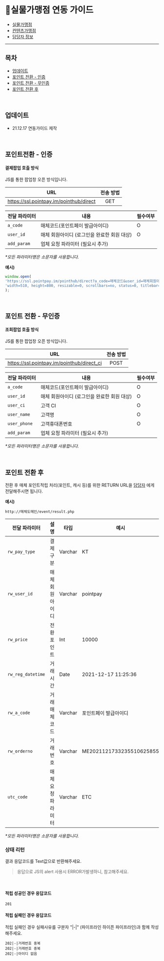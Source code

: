 # 📝실물가맹점 연동 가이드

- [실물가맹점](#실물가맹점-연동-가이드)   
- [컨텐츠가맹점](../../../guide-2/#컨텐츠가맹점-연동-가이드)   
- [담당자 정보](../../../Responsibility/#담당자-정보)   

---

## 목차
- [업데이트](#업데이트)   
- [포인트 전환 - 인증](#포인트전환---인증)   
- [포인트 전환 - 무인증](#포인트-전환---무인증)   
- [포인트 전환 후](#포인트-전환-후)   

<br/>

## 업데이트
- 21.12.17 연동가이드 제작

<br/>

## 포인트전환 - 인증

#### 결제팝업 호출 방식

JS를 통한 팝업창 오픈 방식입니다.

|URL|전송 방법|
|------|:---:|
|https://ssl.pointpay.im/pointhub/direct|GET|

|전달 파라미터|내용|필수여부|
|------|---|---|
|`a_code`|매체코드(포인트페이 발급아이디)|O|
|`user_id`|매체 회원아이디 (로그인을 완료한 회원 대상)|O|
|`add_param`|업체 요청 파라미터 (필요시 추가)||


 _*모든 파라미터명은 소문자를 사용합니다._


 **예시)**
 ```js
 window.open(
 'https://ssl.pointpay.im/pointhub/direct?a_code=매체코드&user_id=매체회원아이디', 
 'width=510, height=800, resizable=0, scrollbars=no, status=0, titlebar=0, toolbar=0, left=435, top=100' 
 );
 ```
 
<br/>


## 포인트 전환 - 무인증

#### 조회팝업 호출 방식

JS를 통한 팝업창 오픈 방식입니다.

|URL|전송 방법|
|------|:---:|
|https://ssl.pointpay.im/pointhub/direct_ci|POST|

|전달 파라미터|내용|필수여부|
|------|---|---|
|`a_code`|매체코드(포인트페이 발급아이디)|O|
|`user_id`|매체 회원아이디 (로그인을 완료한 회원 대상)|O|
|`user_ci`|고객 CI|O|
|`user_name`|고객명|O|
|`user_phone`|고객휴대폰번호|O|
|`add_param`|업체 요청 파라미터 (필요시 추가)|

 _*모든 파라미터명은 소문자를 사용합니다._

<br/>

## 포인트 전환 후

전환 후 매체 포인트적립 처리(포인트, 캐시 등)를 위한 RETURN URL을
[담당자](../../../Responsibility/#담당자-정보) 에게 전달해주시면 됩니다.


 **예시)**
```
http://매체도메인/event/result.php
```

|전달 파라미터|설명|타입|예시|
|------|--------|------|------|
|`rw_pay_type`|결제구분|Varchar|KT|
|`rw_user_id`|매체 회원아이디|Varchar|pointpay
|`rw_price`|전환포인트|Int|10000
|`rw_reg_datetime`|거래시간|Date|2021-12-17 11:25:36
|`rw_a_code`|거래매체코드|Varchar|포인트페이 발급아이디
|`rw_orderno`|거래번호|Varchar|ME2021121733235510625855
|`utc_code`|매체 요청파라미터|Varchar|ETC

 _*모든 파라미터명은 소문자를 사용합니다._

### 상태 리턴

결과 응답코드를 Text값으로 반환해주세요.   
> 응답으로 JS의 alert 사용시 ERROR가발생하니, 참고해주세요.    
   
</br>

#### 적립 성공인 경우 응답코드
```
201
```

#### 적립 실패인 경우 응답코드 

적립 실패인 경우 실패사유를 구분자 "|-|" (파이프라인 하이픈 파이프라인)과 함께 작성해주세요.   
```
202|-|거래번호 중복
202|-|거래번호 중복   
202|-|아이디 없음
```



